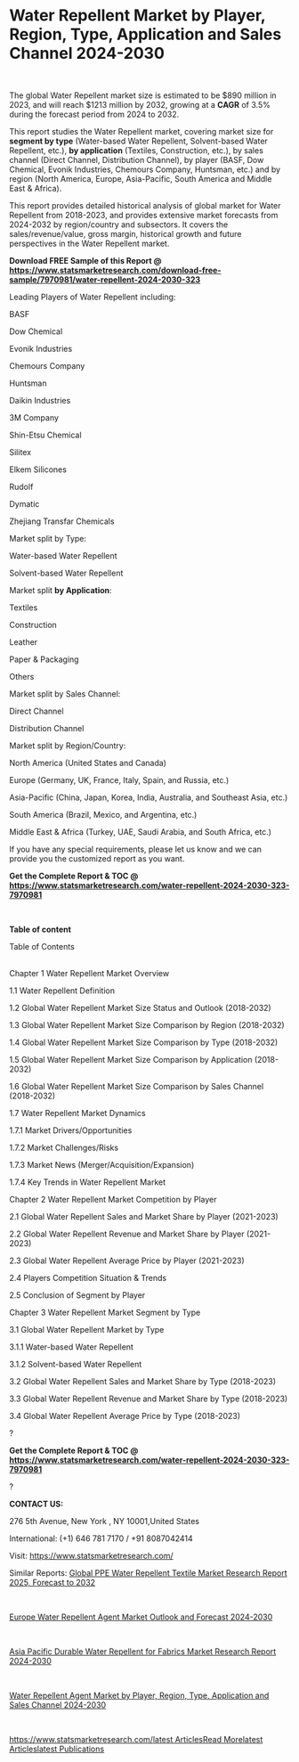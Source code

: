 <h1>Water Repellent Market by Player, Region, Type, Application and Sales Channel 2024-2030</h1><br/><p>The global Water Repellent market size is estimated to be $890 million in 2023, and will reach $1213 million by 2032, growing at a <strong>CAGR</strong> of 3.5% during the forecast period from 2024 to 2032.</p>
 
 
 
 <p>This report studies the Water Repellent market, covering market size for <strong>segment by type</strong> (Water-based Water Repellent, Solvent-based Water Repellent, etc.), <strong>by application</strong> (Textiles, Construction, etc.), by sales channel (Direct Channel, Distribution Channel), by player (BASF, Dow Chemical, Evonik Industries, Chemours Company, Huntsman, etc.) and by region (North America, Europe, Asia-Pacific, South America and Middle East & Africa).</p>
 
 
 
 <p>This report provides detailed historical analysis of global market for Water Repellent from 2018-2023, and provides extensive market forecasts from 2024-2032 by region/country and subsectors. It covers the sales/revenue/value, gross margin, historical growth and future perspectives in the Water Repellent market.</p>
 
 
 
 <p><strong>Download FREE Sample of this Report @ <a href="https://www.statsmarketresearch.com/download-free-sample/7970981/water-repellent-2024-2030-323">https://www.statsmarketresearch.com/download-free-sample/7970981/water-repellent-2024-2030-323</a></strong></p>
 
 
 
 <p>Leading Players of Water Repellent including:</p>
 
 
 
 <p>BASF</p>
 
 
 
 <p>Dow Chemical</p>
 
 
 
 <p>Evonik Industries</p>
 
 
 
 <p>Chemours Company</p>
 
 
 
 <p>Huntsman</p>
 
 
 
 <p>Daikin Industries</p>
 
 
 
 <p>3M Company</p>
 
 
 
 <p>Shin-Etsu Chemical</p>
 
 
 
 <p>Silitex</p>
 
 
 
 <p>Elkem Silicones</p>
 
 
 
 <p>Rudolf</p>
 
 
 
 <p>Dymatic</p>
 
 
 
 <p>Zhejiang Transfar Chemicals</p>
 
 
 
 <p>Market split by Type:</p>
 
 
 
 <p>Water-based Water Repellent</p>
 
 
 
 <p>Solvent-based Water Repellent</p>
 
 
 
 <p>Market split <strong>by Application</strong>:</p>
 
 
 
 <p>Textiles</p>
 
 
 
 <p>Construction</p>
 
 
 
 <p>Leather</p>
 
 
 
 <p>Paper & Packaging</p>
 
 
 
 <p>Others</p>
 
 
 
 <p>Market split by Sales Channel:</p>
 
 
 
 <p>Direct Channel</p>
 
 
 
 <p>Distribution Channel</p>
 
 
 
 <p>Market split by Region/Country:</p>
 
 
 
 <p>North America (United States and Canada)</p>
 
 
 
 <p>Europe (Germany, UK, France, Italy, Spain, and Russia, etc.)</p>
 
 
 
 <p>Asia-Pacific (China, Japan, Korea, India, Australia, and Southeast Asia, etc.)</p>
 
 
 
 <p>South America (Brazil, Mexico, and Argentina, etc.)</p>
 
 
 
 <p>Middle East & Africa (Turkey, UAE, Saudi Arabia, and South Africa, etc.)</p>
 
 
 
 <p>If you have any special requirements, please let us know and we can provide you the customized report as you want.</p>
 
 
 
 <div><b>Get the Complete Report & TOC @ <a href="https://www.statsmarketresearch.com/water-repellent-2024-2030-323-7970981">https://www.statsmarketresearch.com/water-repellent-2024-2030-323-7970981</a></b></div>
 
 
 
 <p><br />
 
 <b>Table of content</b></p>
 
 
 
 <p>Table of Contents<br />
 
 <br />
 
 Chapter 1 Water Repellent Market Overview<br />
 
 1.1 Water Repellent Definition<br />
 
 1.2 Global Water Repellent Market Size Status and Outlook (2018-2032)<br />
 
 1.3 Global Water Repellent Market Size Comparison by Region (2018-2032)<br />
 
 1.4 Global Water Repellent Market Size Comparison by Type (2018-2032)<br />
 
 1.5 Global Water Repellent Market Size Comparison by Application (2018-2032)<br />
 
 1.6 Global Water Repellent Market Size Comparison by Sales Channel (2018-2032)<br />
 
 1.7 Water Repellent Market Dynamics<br />
 
 1.7.1 Market Drivers/Opportunities<br />
 
 1.7.2 Market Challenges/Risks<br />
 
 1.7.3 Market News (Merger/Acquisition/Expansion)<br />
 
 1.7.4 Key Trends in Water Repellent Market<br />
 
 Chapter 2 Water Repellent Market Competition by Player<br />
 
 2.1 Global Water Repellent Sales and Market Share by Player (2021-2023)<br />
 
 2.2 Global Water Repellent Revenue and Market Share by Player (2021-2023)<br />
 
 2.3 Global Water Repellent Average Price by Player (2021-2023)<br />
 
 2.4 Players Competition Situation & Trends<br />
 
 2.5 Conclusion of Segment by Player<br />
 
 Chapter 3 Water Repellent Market Segment by Type<br />
 
 3.1 Global Water Repellent Market by Type<br />
 
 3.1.1 Water-based Water Repellent<br />
 
 3.1.2 Solvent-based Water Repellent<br />
 
 3.2 Global Water Repellent Sales and Market Share by Type (2018-2023)<br />
 
 3.3 Global Water Repellent Revenue and Market Share by Type (2018-2023)<br />
 
 3.4 Global Water Repellent Average Price by Type (2018-2023)<br />
 
 ? </p>
 
 
 
 <div><b>Get the Complete Report & TOC @ <a href="https://www.statsmarketresearch.com/water-repellent-2024-2030-323-7970981">https://www.statsmarketresearch.com/water-repellent-2024-2030-323-7970981</a></b></div>
 
 
 
 <p>? </p>
 
 
 
 <p><b>CONTACT US:</b><br />
 
 276 5th Avenue, New York , NY 10001,United States<br />
 
 International: (+1) 646 781 7170 / +91 8087042414<br />
 
 Visit: <a href="https://www.statsmarketresearch.com/">https://www.statsmarketresearch.com/</a><br />
 
 Similar Reports: <a href="https://www.statsmarketresearch.com/water-repellent-2024-2030-323-7970981">Global PPE Water Repellent Textile Market Research Report 2025, Forecast to 2032</a><br />
 
 <br />
 
 <a href="https://www.statsmarketresearch.com/water-repellent-2024-2030-323-7970981">Europe Water Repellent Agent Market Outlook and Forecast 2024-2030</a><br />
 
 <br />
 
 <a href="https://www.statsmarketresearch.com/water-repellent-2024-2030-323-7970981">Asia Pacific Durable Water Repellent for Fabrics Market Research Report 2024-2030</a><br />
 
 <br />
 
 <a href="https://www.statsmarketresearch.com/water-repellent-2024-2030-323-7970981">Water Repellent Agent Market by Player, Region, Type, Application and Sales Channel 2024-2030</a><br />
 
 <br />
 
 <a href="https://gyeongbokgung.com">https://www.statsmarketresearch.com/</a><a href="https://hallyeomaritime.com">latest Articles</a><a href="https://jingwansa.com">Read More</a><a href="https://nguoiviet.jp/">latest Articles</a><a href="https://www.intelmarketresearch.com/">latest Publications</a></p>